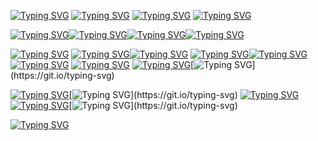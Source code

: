 [![Typing SVG](https://readme-typing-svg.herokuapp.com?font=Fira+Code&weight=100&letterSpacing=&duration=2000&pause=1000&color=368CD6&vCenter=true&multiline=true&repeat=false&width=57&height=30&lines=const+)](https://git.io/typing-svg) [![Typing SVG](https://readme-typing-svg.herokuapp.com?font=Fira+Code&weight=100&letterSpacing=&duration=2000&pause=1000&color=3BC1FF&center=true&vCenter=true&multiline=true&repeat=false&width=75&height=30&lines=PREFIX)](https://git.io/typing-svg) [![Typing SVG](https://readme-typing-svg.herokuapp.com?font=Fira+Code&weight=100&letterSpacing=&duration=2000&pause=1000&color=CECECE&center=true&vCenter=true&multiline=true&repeat=false&width=22&height=30&lines=%3D)](https://git.io/typing-svg) [![Typing SVG](https://readme-typing-svg.herokuapp.com?font=Fira+Code&weight=100&letterSpacing=&duration=2000&pause=1000&color=CE9178&center=true&vCenter=true&multiline=true&repeat=false&width=76&height=30&lines=%22Dev%22)](https://git.io/typing-svg)

[![Typing SVG](https://readme-typing-svg.herokuapp.com?font=Fira+Code&weight=100&letterSpacing=&duration=2000&pause=1000&color=368CD6&center=true&repeat=false&width=56&height=22&lines=const)](https://git.io/typing-svg)[![Typing SVG](https://readme-typing-svg.herokuapp.com?font=Fira+Code&weight=100&letterSpacing=&duration=2000&pause=1000&color=3BC1FF&center=true&repeat=false&width=65&height=24&lines=NAME)](https://git.io/typing-svg)[![Typing SVG](https://readme-typing-svg.herokuapp.com?font=Fira+Code&weight=100&letterSpacing=&duration=2000&pause=1000&color=FFFFFF&center=true&repeat=false&width=17&height=24&lines=%3D+)](https://git.io/typing-svg)[![Typing SVG](https://readme-typing-svg.herokuapp.com?font=Fira+Code&weight=100&letterSpacing=&duration=2000&pause=1000&color=CE9178&center=true&repeat=false&width=100&height=25&lines=%22Ahmed%22)](https://git.io/typing-svg)

[![Typing SVG](https://readme-typing-svg.herokuapp.com?font=Fira+Code&weight=100&letterSpacing=&duration=2000&pause=1000&color=368CD6&vCenter=true&multiline=false&repeat=false&width=57&height=30&lines=const+)](https://git.io/typing-svg) [![Typing SVG](https://readme-typing-svg.herokuapp.com?font=Fira+Code&weight=100&letterSpacing=&duration=2000&pause=1000&color=DCDCAA&center=true&vCenter=true&repeat=false&width=155&height=30&lines=generateText)](https://git.io/typing-svg)[![Typing SVG](https://readme-typing-svg.herokuapp.com?font=Fira+Code&weight=100&letterSpacing=&duration=2000&pause=1000&color=CECECE&center=true&vCenter=true&multiline=false&repeat=false&width=22&height=30&lines=%3D)](https://git.io/typing-svg)
[![Typing SVG](https://readme-typing-svg.herokuapp.com?font=Fira+Code&weight=100&letterSpacing=&duration=2000&pause=1000&color=DBCE06&center=true&vCenter=true&repeat=false&width=40&height=30&lines=())](https://git.io/typing-svg)<a href="https://git.io/typing-svg"><img src="https://readme-typing-svg.herokuapp.com?font=Fira+Code&weight=100&letterSpacing=&duration=2000&pause=1000&color=569CD6&center=true&vCenter=true&repeat=false&width=40&height=30&lines=%3D%3E" alt="Typing SVG" /></a> [![Typing SVG](https://readme-typing-svg.herokuapp.com?font=Fira+Code&weight=100&letterSpacing=&duration=2000&pause=1000&color=3BC1FF&center=true&vCenter=true&repeat=false&width=84&height=30&lines=PREFIX)](https://git.io/typing-svg) [![Typing SVG](https://readme-typing-svg.herokuapp.com?font=Fira+Code&weight=100&letterSpacing=&duration=2000&pause=1000&color=FFFFFF&center=true&vCenter=true&repeat=false&width=10&height=30&lines=%2B)](https://git.io/typing-svg) [![Typing SVG](https://readme-typing-svg.herokuapp.com?font=Fira+Code&weight=100&letterSpacing=&duration=2000&pause=1000&color=3BC1FF&center=true&vCenter=true&repeat=false&width=60&height=30&lines=NAME)](https://git.io/typing-svg)[![Typing SVG](https://readme-typing-svg.herokuapp.com?font=Fira+Code&weight=100&letterSpacing=&duration=2000&pause=1000&color=D6D6D6&center=true&vCenter=true&repeat=false&width=10&height=30&separator=%3C&lines=;)](https://git.io/typing-svg)

[![Typing SVG](https://readme-typing-svg.herokuapp.com?font=Fira+Code&weight=100&letterSpacing=&duration=2000&pause=1000&color=9CDCFE&center=true&vCenter=true&repeat=false&width=81&height=30&lines=console)](https://git.io/typing-svg)[![Typing SVG](https://readme-typing-svg.herokuapp.com?font=Fira+Code&weight=100&letterSpacing=&duration=2000&pause=1000&color=FEFEFE&center=true&vCenter=true&repeat=false&width=10&height=30&lines=.)](https://git.io/typing-svg)
[![Typing SVG](https://readme-typing-svg.herokuapp.com?font=Fira+Code&weight=100&letterSpacing=&duration=2000&pause=1000&color=DCDCAA&vCenter=true&repeat=false&width=181&height=30&lines=log(generateText))](https://git.io/typing-svg)[![Typing SVG](https://readme-typing-svg.herokuapp.com?font=Fira+Code&weight=100&letterSpacing=&duration=2000&pause=1000&color=DA70B3&vCenter=true&repeat=false&width=20&height=30&lines=())](https://git.io/typing-svg)[![Typing SVG](https://readme-typing-svg.herokuapp.com?font=Fira+Code&weight=100&letterSpacing=&duration=2000&pause=1000&color=DCDCAA&center=true&vCenter=true&repeat=false&width=10&height=30&separator=%3C&lines=();)](https://git.io/typing-svg)







[![Typing SVG](https://readme-typing-svg.herokuapp.com?font=Fira+Code&weight=500&size=24&duration=1500&pause=500&color=2DFF72&center=true&vCenter=true&repeat=false&width=200&height=40&lines=%E2%9E%9C+DevAhmed)](https://git.io/typing-svg)
